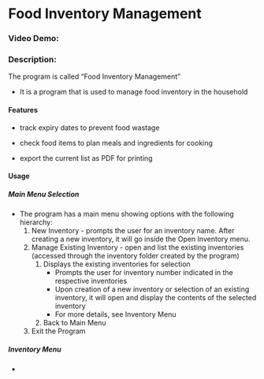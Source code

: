 # Food Inventory Management
### Video Demo:  <URL HERE>
### Description:

The program is called “Food Inventory Management”

* It is a program that is used to manage food inventory in the household
#### Features
* track expiry dates to prevent food wastage

* check food items to plan meals and ingredients for cooking

* export the current list as PDF for printing
#### Usage
##### Main Menu Selection
* The program has a main menu showing options with the following hierarchy:
    1. New Inventory - prompts the user for an inventory name. After creating a new inventory, it will go inside the Open Inventory menu.
    1. Manage Existing Inventory - open and list the existing inventories (accessed through the inventory folder created by the program)
        1. Displays the existing inventories for selection
            * Prompts the user for inventory number indicated in the respective inventories
            * Upon creation of a new inventory or selection of an existing inventory, it will open and display the contents of the selected inventory
            * For more details, see Inventory Menu 
        1. Back to Main Menu
    1. Exit the Program 
##### Inventory Menu
* 